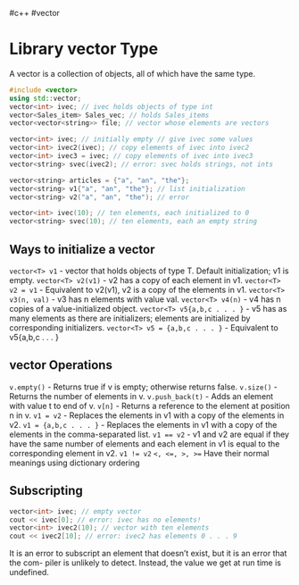#c++
#vector

# Library vector Type

A vector is a collection of objects, all of which have the same type.

```C++
#include <vector>
using std::vector;
vector<int> ivec; // ivec holds objects of type int
vector<Sales_item> Sales_vec; // holds Sales_items
vector<vector<string>> file; // vector whose elements are vectors

vector<int> ivec; // initially empty // give ivec some values
vector<int> ivec2(ivec); // copy elements of ivec into ivec2
vector<int> ivec3 = ivec; // copy elements of ivec into ivec3
vector<string> svec(ivec2); // error: svec holds strings, not ints

vector<string> articles = {"a", "an", "the"};
vector<string> v1{"a", "an", "the"}; // list initialization
vector<string> v2("a", "an", "the"); // error

vector<int> ivec(10); // ten elements, each initialized to 0
vector<string> svec(10); // ten elements, each an empty string
```

## Ways to initialize a vector

`vector<T> v1` - vector that holds objects of type T. Default initialization; v1 is empty.
`vector<T> v2(v1)` - v2 has a copy of each element in v1.
`vector<T> v2 = v1` - Equivalent to v2(v1), v2 is a copy of the elements in v1.
`vector<T> v3(n, val)` - v3 has n elements with value val.
`vector<T> v4(n)` - v4 has n copies of a value-initialized object.
`vector<T> v5{a,b,c . . . }` - v5 has as many elements as there are initializers; elements are initialized by corresponding initializers.
`vector<T> v5 = {a,b,c . . . }` - Equivalent to v5{a,b,c . . . }

## vector Operations

`v.empty()` - Returns true if v is empty; otherwise returns false.
`v.size()` - Returns the number of elements in v.
`v.push_back(t)` - Adds an element with value t to end of v.
`v[n]` - Returns a reference to the element at position n in v.
`v1 = v2` - Replaces the elements in v1 with a copy of the elements in v2.
`v1 = {a,b,c . . . }` - Replaces the elements in v1 with a copy of the elements in the comma-separated list.
`v1 == v2` - v1 and v2 are equal if they have the same number of elements and each element in v1 is equal to the corresponding element in v2.
`v1 != v2`
`<, <=, >, >=` Have their normal meanings using dictionary ordering

## Subscripting

```C++
vector<int> ivec; // empty vector
cout << ivec[0]; // error: ivec has no elements!
vector<int> ivec2(10); // vector with ten elements
cout << ivec2[10]; // error: ivec2 has elements 0 . . . 9
```

It is an error to subscript an element that doesn’t exist, but it is an error that the com-
piler is unlikely to detect. Instead, the value we get at run time is undefined.
